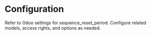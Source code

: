 # Configuration

Refer to Odoo settings for sequence_reset_period. Configure related models, access rights, and options as needed.
